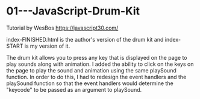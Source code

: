 # 01---JavaScript-Drum-Kit
Tutorial by WesBos
https://javascript30.com/

index-FINISHED.html is the author's version of the drum kit and index-START is my version of it.

The drum kit allows you to press any key that is displayed on the page to play sounds along with animation.
I added the ability to click on the keys on the page to play the sound and animation using the same playSound function. In order to do this, I had to redesign the event handlers and the playSound function so that the event handlers would determine the "keycode" to be passed as an argument to playSound. 
